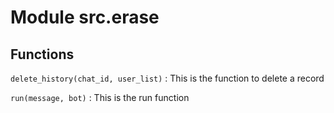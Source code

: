 Module src.erase
================

Functions
---------

    
`delete_history(chat_id, user_list)`
:   This is the function to delete a record

    
`run(message, bot)`
:   This is the run function